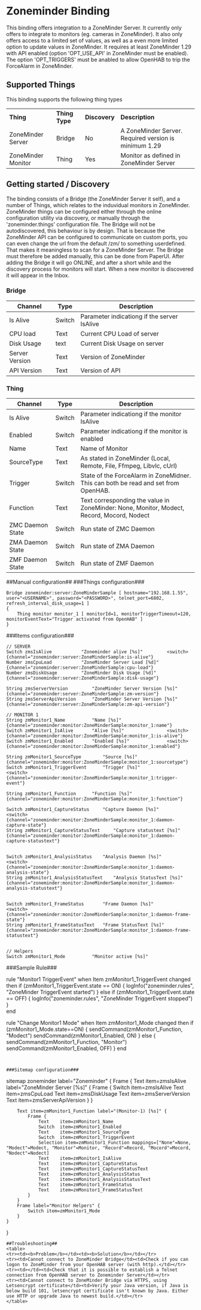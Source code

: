 # Zoneminder Binding

This binding offers integration to a ZoneMinder Server. It currently only offers to integrate to monitors (eg. cameras in ZoneMinder). It also only offers access to a limited set of values, as well as a even more limited option to update values in ZoneMinder. It requires at least ZoneMinder 1.29 with API enabled (option 'OPT_USE_API' in ZoneMinder must be enabled). The option 'OPT_TRIGGERS' must be anabled to allow OpenHAB to trip the ForceAlarm in ZoneMinder.

## Supported Things

This binding supports the following thing types

<table>
<tr><td><b>Thing</b></td><td><b>Thing Type</b></td><td><b>Discovery</b></td><td><b>Description</b></td></tr>
<tr><td>ZoneMinder Server</td><td>Bridge</td><td>No</td><td>A ZoneMinder Server. Required version is minimum 1.29</td></tr>
<tr><td>ZoneMinder Monitor</td><td>Thing</td><td>Yes</td><td>Monitor as defined in ZoneMinder Server</td></tr>
</table>

## Getting started /  Discovery
The binding consists of a Bridge (the ZoneMinder Server it self), and a number of Things, which relates to the induvidual monitors in ZoneMinder. ZoneMinder things can be configured either through the online configuration utility via discovery, or manually through the 'zoneminder.things' configuration file. The Bridge will not be autodiscovered, this behaviour is by design. That is because the ZoneMinder API can be configured to communicate on custom ports, you can even change the url from the default /zm/ to something userdefined. That makes it meaningless to scan for a ZoneMinder Server. The Bridge must therefore be added manually, this can be done from PaperUI. After adding the Bridge it will go ONLINE, and after a short while and the discovery process for monitors will start. When a new monitor is discovered it will appear in the Inbox.


### Bridge ###
 Channel       | Type      | Description
-------------- | --------- | ----------------------------------
Is Alive       | Switch    | Parameter indicationg if the server IsAlive
CPU load       | Text      | Current CPU Load of server
Disk Usage     | text      | Current Disk Usage on server
Server Version | Text      | Version of ZoneMinder
API Version    | Text      | Version of API 

### Thing ###

 Channel       | Type      | Description
-------------- | --------- | ----------------------------------
Is Alive       | Switch    | Parameter indicationg if the monitor IsAlive
Enabled        | Switch    | Parameter indicationg if the monitor is enabled
Name           | Text      | Name of Monitor
SourceType     | Text      | As stated in ZoneMinder (Local, Remote, File, Ffmpeg, Libvlc, cUrl)
Trigger        | Switch    | State of the ForceAlarm in ZoneMidner. This can both be read and set from OpenHAB.
Function       | Text      | Text corresponding the value in ZoneMinder: None, Monitor, Modect, Record, Mocord, Nodect
ZMC Daemon State    | Switch      | Run state of ZMC Daemon 
ZMA Daemon State    | Switch      | Run state of ZMA Daemon 
ZMF Daemon State    | Switch      | Run state of ZMF Daemon 

##Manual configuration##
###Things configuration###
```
Bridge zoneminder:server:ZoneMinderSample [ hostname="192.168.1.55", user="<USERNAME>", password="<PASSWORD>", telnet_port=6802, refresh_interval_disk_usage=1 ]
{
	Thing monitor monitor_1 [ monitorId=1, monitorTriggerTimeout=120, monitorEventText="Trigger activated from OpenHAB" ]
}

```
###Items configuration###
```
// SERVER
Switch zmsIsAlive 			"Zoneminder alive [%s]"			<switch>	{channel="zoneminder:server:ZoneMinderSample:is-alive"}
Number zmsCpuLoad 			"ZoneMinder Server Load [%d]"				{channel="zoneminder:server:ZoneMinderSample:cpu-load"}
Number zmsDiskUsage			"ZoneMinder Disk Usage [%d]"				{channel="zoneminder:server:ZoneMinderSample:disk-usage"}

String zmsServerVersion			"ZoneMinder Server Version [%s]"			{channel="zoneminder:server:ZoneMinderSample:zm-version"}
String zmsServerApiVersion 		"ZoneMinder Server Version [%s]"			{channel="zoneminder:server:ZoneMinderSample:zm-api-version"}

// MONITOR 1
String zmMonitor1_Name 			"Name [%s]" 						{channel="zoneminder:monitor:ZoneMinderSample:monitor_1:name"}
Switch zmMonitor1_IsAlive 		"Alive [%s]" 				<switch>	{channel="zoneminder:monitor:ZoneMinderSample:monitor_1:is-alive"}
Switch zmMonitor1_Enabled 		"Enabled [%s]" 				<switch>	{channel="zoneminder:monitor:ZoneMinderSample:monitor_1:enabled"}

String zmMonitor1_SourceType 		"Source [%s]" 						{channel="zoneminder:monitor:ZoneMinderSample:monitor_1:sourcetype"}
Switch zmMonitor1_TriggerEvent 		"Trigger [%s]"	 			<switch>	{channel="zoneminder:monitor:ZoneMinderSample:monitor_1:trigger-event"}

String zmMonitor1_Function 		"Function [%s]" 					{channel="zoneminder:monitor:ZoneMinderSample:monitor_1:function"}

Switch zmMonitor1_CaptureStatus 	"Capture Daemon [%s]" 			<switch>	{channel="zoneminder:monitor:ZoneMinderSample:monitor_1:daemon-capture-state"}
String zmMonitor1_CaptureStatusText 	"Capture statustext [%s]"  				{channel="zoneminder:monitor:ZoneMinderSample:monitor_1:daemon-capture-statustext"}


Switch zmMonitor1_AnalysisStatus 	"Analysis Daemon [%s]" 			<switch>	{channel="zoneminder:monitor:ZoneMinderSample:monitor_1:daemon-analysis-state"}
String zmMonitor1_AnalysisStatusText 	"Analysis StatusText [%s]" 				{channel="zoneminder:monitor:ZoneMinderSample:monitor_1:daemon-analysis-statustext"}


Switch zmMonitor1_FrameStatus		"Frame Daemon [%s]"			<switch>	{channel="zoneminder:monitor:ZoneMinderSample:monitor_1:daemon-frame-state"}
String zmMonitor1_FrameStatusText 	"Frame StatusText [%s]"	 				{channel="zoneminder:monitor:ZoneMinderSample:monitor_1:daemon-frame-statustext"}


// Helpers
Switch zmMonitor1_Mode			"Monitor active [%s]"
```
###Sample Rule###

rule "Monitor1 TriggerEvent"
when
    Item zmMonitor1_TriggerEvent changed
then
	if (zmMonitor1_TriggerEvent.state == ON) {
		logInfo("zoneminder.rules", "ZoneMinder TriggerEvent started")
	}
	else if (zmMonitor1_TriggerEvent.state == OFF) {
		logInfo("zoneminder.rules", "ZoneMinder TriggerEvent stopped")
	}	
end


rule "Change Monitor1 Mode"
when
    Item zmMonitor1_Mode changed
then
	if (zmMonitor1_Mode.state==ON) {
		sendCommand(zmMonitor1_Function, "Modect")
		sendCommand(zmMonitor1_Enabled, ON)
	}
	else {
		sendCommand(zmMonitor1_Function, "Monitor")
		sendCommand(zmMonitor1_Enabled, OFF)
	}
end
```


###Sitemap configuration###
```
sitemap zoneminder label="Zoneminder"
{
	Frame {
		Text item=zmsIsAlive label="ZoneMinder Server [%s]" {
			Frame {
				Switch item=zmsIsAlive
				Text  item=zmsCpuLoad
				Text  item=zmsDiskUsage
				Text  item=zmsServerVersion
				Text  item=zmsServerApiVersion
			}
		}

		Text item=zmMonitor1_Function label="(Monitor-1) [%s]" {
			Frame {
				Text 	item=zmMonitor1_Name
				Switch	item=zmMonitor1_Enabled
				Text 	item=zmMonitor1_SourceType
				Switch	item=zmMonitor1_TriggerEvent
				Selection item=zmMonitor1_Function mappings=["None"=None, "Modect"=Modect, "Monitor"=Monitor, "Record"=Record, "Mocord"=Mocord, "Nodect"=Nodect]
				Text 	item=zmMonitor1_IsAlive
				Text 	item=zmMonitor1_CaptureStatus
				Text 	item=zmMonitor1_CaptureStatusText
				Text 	item=zmMonitor1_AnalysisStatus
				Text 	item=zmMonitor1_AnalysisStatusText
				Text 	item=zmMonitor1_FrameStatus
				Text 	item=zmMonitor1_FrameStatusText
			}
		}
		Frame label="Monitor Helpers" {
			Switch item=zmMonitor1_Mode
		}
	}
}
```
##Troubleshooting##
<table>
<tr><td><b>Problem</b></td><td><b>Solution</b></td></tr>
<tr><td>Cannot connect to ZoneMinder Bridge</td><td>Check if you can logon to ZoneMinder from your OpenHAB server (with http).</td></tr>
<tr><td></td><td>Check that it is possible to establish a Telnet connection from OpenHAB server to Zoneminder Server</td></tr>
<tr><td>Cannot connect to ZoneMinder Bridge via HTTPS, using Letsencrypt certificate</td><td>Verify your Java version, if Java is below build 101, letsencrypt certificate isn't known by Java. Either use HTTP or upgrade Java to newest build.</td></tr>
</table>
                  
		  

